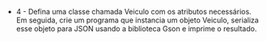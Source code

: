- 4 - Defina uma classe chamada Veiculo com os atributos necessários. Em
seguida, crie um programa que instancia um objeto Veiculo, serializa esse
objeto para JSON usando a biblioteca Gson e imprime o resultado.
